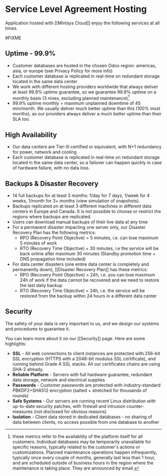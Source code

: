 # Service Level Agreement Hosting
Application hosted with [[Mintsys Cloud]] enjoy the following services at all times.

#FIXME 

## Uptime - 99.9%

* Customer databases are hosted in the chosen Odoo region: americas, asia, or europe (see Privacy Policy for more info)
* Each customer database is replicated in real-time on redundant storage located in the same data center
* We work with different hosting providers worldwide that always deliver at least 99.9% uptime guarantee, so we guarantee 99.9% uptime on a monthly basis (3 nines, excluding planned maintenance)[^1]
* 99.9% uptime monthly = maximum unplanned downtime of 45 min/month.
    We usually deliver much better uptime than this (100% most months), as our providers always deliver a much better uptime than their SLA too.

[^1]: these metrics refer to the availability of the platform itself for all customers. Individual databases may be temporarily unavailable for specific reasons, typically related to the customer's actions or customizations. Planned maintenance operations happen infrequently, typically once every couple of months, generally last less than 1 hour, and are scheduled outside of business hours in the region where the maintenance is taking place. They are announced by email.

## High Availability
* Our data centers are Tier-III certified or equivalent, with N+1 redundancy for power, network and cooling
* Each customer database is replicated in real-time on redundant storage located in the same data center, so a failover can happen quickly in case of hardware failure, with no data loss.

## Backups & Disaster Recovery

* 14 full backups for at least 3 months: 1/day for 7 days, 1/week for 4 weeks, 1/month for 3+ months (view simulation of snapshots).
* Backups replicated on at least 3 different machines in different data centers in Europe and Canada. It is not possible to choose or restrict the regions where backups are replicated.
* Users can download manual backups of their live data at any time
* For a permanent disaster impacting one server only, our Disaster Recovery Plan has the following metrics:
	* RPO (Recovery Point Objective) = 5 minutes, i.e. can lose maximum 5 minutes of work
	* RTO (Recovery Time Objective) = 30 minutes, i.e the service will be back online after maximum 30 minutes  (Standby promotion time + DNS propagation time included)
* For data center disasters (one entire data center is completely and permanently down), [[Disaster Recovery Plan]] has these metrics:
	* RPO (Recovery Point Objective) = 24h, i.e. you can lose maximum 24h of work if the data cannot be recovered and we need to restore the last daily backup
	* RTO (Recovery Time Objective) = 24h, i.e. the service will be restored from the backup within 24 hours in a different data center 

## Security
The safety of your data is very important to us, and we design our systems and procedures to guarantee it.

You can learn more about it on our [[Security]] page. Here are some highlights:

* **SSL** - All web connections to client instances are protected with 256-bit SSL encryption (HTTPS with a 2048-bit modulus SSL certificate), and running behind Grade A SSL stacks. All our certificates chains are using SHA-2 already.
* **Reliable Platform** - Servers with full hardware guarantee, redundant data storage, network and electrical supplies
* **Passwords** - Customer passwords are protected with industry-standard PBKDF2+SHA512 encryption (salted + stretched for thousands of rounds)
* **Safe Systems** - Our servers are running recent Linux distribution with up-to-date security patches, with firewall and intrusion counter-measures (not disclosed for obvious reasons)
* **Isolation** - Client data stored in dedicated databases - no sharing of data between clients, no access possible from one database to another

